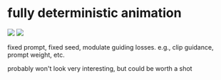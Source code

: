 # fully deterministic animation

![](https://img.shields.io/badge/tag-animation-lightgrey)
![](https://img.shields.io/badge/tag-experimental-lightgrey)

fixed prompt, fixed seed, modulate guiding losses. e.g., clip guidance, prompt weight, etc.

probably won't look very interesting, but could be worth a shot
